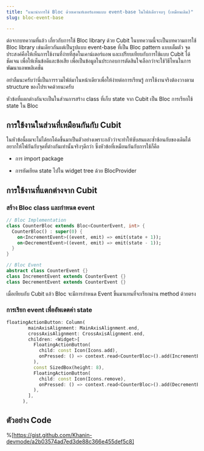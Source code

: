 ```yaml
---
title: "แนะนำการใช้ Bloc ด้วยเคานท์เตอร์แอพแบบ event-base ในไฟล์เดียวจบๆ (เหมือนเดิม)"
slug: bloc-event-base

---
```


ต่อจากบทความที่แล้ว เกี่ยวกับการใช้ Bloc library ด้วย Cubit ในบทความนี้จะเป็นบทความการใช้ Bloc library เช่นเดียวกันแต่เป็นรูปแบบ event-base ที่เป็น Bloc pattern แบบเต็มตัว จุดประสงค์คือให้เห็นการใช้งานที่ง่ายที่สุดในเคาน์เตอร์แอพ และเปรียบเทียบกับการใช้แบบ Cubit ได้ชัดเจน เพื่อให้เห็นข้อดีและข้อเสีย เพื่อเป็นข้อมูลในประกอบการตัดสินใจเลือกว่าจะใช้วิธีไหนในการพัฒนาแอพพลิเคชั่น

อย่าลืมนะครับว่านี่เป็นการรวมไฟล์มาในหน้าเดียวเพื่อให้ง่ายต่อการเรียนรู้ การใช้งานจริงต้องวางตาม structure ของโปรเจคด้วยนะครับ

หัวข้อที่แตกต่างกันจะเป็นในส่วนการสร้าง class ที่เก็บ state จาก Cubit เป็น Bloc การเรียกใช้ state ใน Bloc

## การใช้งานในส่วนที่เหมือนกันกับ Cubit

ในหัวข้อนี้ผมจะไม่ได้ยกโค้ดขึ้นมาเป็นตัวอย่างเพราะกลัวว่าจะทำให้ซับสนและซ้ำซ้อนกับของเดิมได้ อยากให้โฟกันกับจุดที่ต่างกันเท่านั้นจริงๆดีกว่า ซึ่งหัวข้อที่เหมือนกันกับการใช้ก็คือ

* การ import package
    
* การยัดเยียด state ไปใน widget tree ด้วย BlocProvider
    

## การใช้งานที่แตกต่างจาก Cubit

### สร้าง Bloc class และกำหนด event

```dart
// Bloc Implementation
class CounterBloc extends Bloc<CounterEvent, int> {
  CounterBloc() : super(0) {
    on<IncrementEvent>((event, emit) => emit(state + 1));
    on<DecrementEvent>((event, emit) => emit(state - 1));
  }
}

// Bloc Event
abstract class CounterEvent {}
class IncrementEvent extends CounterEvent {}
class DecrementEvent extends CounterEvent {}
```

เมื่อเทียบกับ Cubit แล้ว Bloc จะมีการกำหนด Event ขึ้นมาแทนที่จะเรียกผ่าน method ด้วยตรง

### การเรียก event เพื่ออัพเดตค่า state

```dart
floatingActionButton: Column(
        mainAxisAlignment: MainAxisAlignment.end,
        crossAxisAlignment: CrossAxisAlignment.end,
        children: <Widget>[
          FloatingActionButton(
            child: const Icon(Icons.add),
            onPressed: () => context.read<CounterBloc>().add(IncrementEvent()),
          ),
          const SizedBox(height: 8),
          FloatingActionButton(
            child: const Icon(Icons.remove),
            onPressed: () => context.read<CounterBloc>().add(DecrementEvent()),
          ),
        ],
      ),
```

## ตัวอย่าง Code

%[https://gist.github.com/Khanin-devmode/a2b03574ad7ed3de88c366e455def5c8]